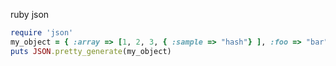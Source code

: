 ruby json


```ruby
require 'json'
my_object = { :array => [1, 2, 3, { :sample => "hash"} ], :foo => "bar" }
puts JSON.pretty_generate(my_object)
```